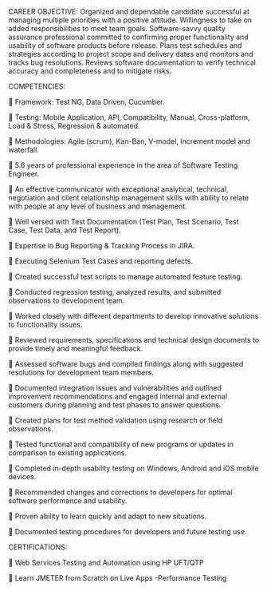 CAREER OBJECTIVE:
Organized and dependable candidate successful at managing multiple priorities with a positive attitude. 
Willingness to take on added responsibilities to meet team goals. Software-savvy quality assurance 
professional committed to confirming proper functionality and usability of software products before release. 
Plans test schedules and strategies according to project scope and delivery dates and monitors and tracks bug 
resolutions. Reviews software documentation to verify technical accuracy and completeness and to mitigate 
risks.

COMPETENCIES:

 Framework: Test NG, Data Driven, Cucumber.

 Testing: Mobile Application, API, Compatibility, Manual, Cross-platform, Load & Stress, Regression & 
automated.

 Methodologies: Agile (scrum), Kan-Ban, V-model, Increment model and waterfall.

 5.6 years of professional experience in the area of Software Testing Engineer.

 An effective communicator with exceptional analytical, technical, negotiation and client relationship 
management skills with ability to relate with people at any level of business and management.

 Well versed with Test Documentation (Test Plan, Test Scenario, Test Case, Test Data, and Test Report).

 Expertise in Bug Reporting & Tracking Process in JIRA.

 Executing Selenium Test Cases and reporting defects.

 Created successful test scripts to manage automated feature testing.

 Conducted regression testing, analyzed results, and submitted observations to development team.

 Worked closely with different departments to develop innovative solutions to functionality issues.

 Reviewed requirements, specifications and technical design documents to provide timely and meaningful 
feedback.

 Assessed software bugs and compiled findings along with suggested resolutions for development team 
members.

 Documented integration issues and vulnerabilities and outlined improvement recommendations and engaged internal and external customers during planning and test phases to answer questions.

 Created plans for test method validation using research or field observations.

 Tested functional and compatibility of new programs or updates in comparison to existing applications.

 Completed in-depth usability testing on Windows, Android and iOS mobile devices.

 Recommended changes and corrections to developers for optimal software performance and usability.

 Proven ability to learn quickly and adapt to new situations.

 Documented testing procedures for developers and future testing use.

CERTIFICATIONS:

 Web Services Testing and Automation using HP UFT/QTP

 Learn JMETER from Scratch on Live Apps -Performance Testing

<!--
**Madhanprakash/Madhanprakash** is a ✨ _special_ ✨ repository because its `README.md` (this file) appears on your GitHub profile.

Here are some ideas to get you started:

- 🔭 I’m currently working on ...
- 🌱 I’m currently learning ...
- 👯 I’m looking to collaborate on ...
- 🤔 I’m looking for help with ...
- 💬 Ask me about ...
- 📫 How to reach me: ...
- 😄 Pronouns: ...
- ⚡ Fun fact: ...
-->

